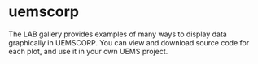 uemscorp
=======================
The LAB gallery provides examples of many ways to display data graphically in UEMSCORP. You can view and download source code for each plot[.](#TxeUu()DxCjq) and use it in your own UEMS project.
